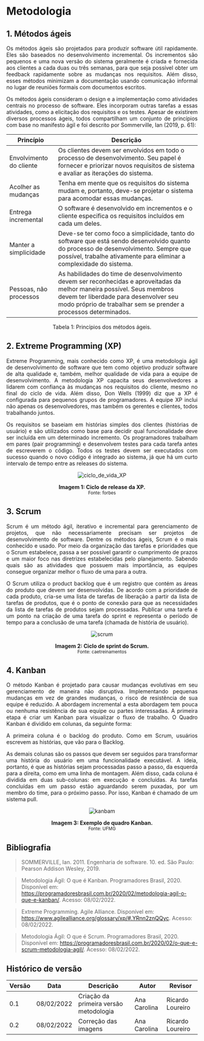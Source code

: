 # Metodologia

## 1. Métodos ágeis

<p style="text-align: justify;">Os métodos ágeis são projetados para produzir software útil rapidamente. Eles são baseados no desenvolvimento incremental. Os incrementos são pequenos e uma nova versão do sistema geralmente é criada e fornecida aos clientes a cada duas ou três semanas, para que seja possível obter um feedback rapidamente sobre as mudanças nos requisitos. Além disso, esses métodos minimizam a documentação usando comunicação informal no lugar de reuniões formais com documentos escritos.
</p>

<p style="text-align: justify;">Os métodos ágeis consideram o design e a implementação como atividades centrais no processo de software. Eles incorporam outras tarefas a essas atividades, como a elicitação dos requisitos e os testes. Apesar de existirem diversos processos ágeis, todos compartilham um conjunto de princípios com base no manifesto ágil e foi descrito por Sommerville, Ian (2019, p. 61):
</p>

<center>

| Princípio               | Descrição                                                                                                                                                                                                                            |
| ----------------------- | ------------------------------------------------------------------------------------------------------------------------------------------------------------------------------------------------------------------------------------ |
| Envolvimento do cliente | Os clientes devem ser envolvidos em todo o processo de desenvolvimento. Seu papel é fornecer e priorizar novos requisitos de sistema e avaliar as iterações do sistema.                                                              |
| Acolher as mudanças     | Tenha em mente que os requisitos do sistema mudam e, portanto, deve-se projetar o sistema para acomodar essas mudanças.                                                                                                              |
| Entrega incremental     | O software é desenvolvido em incrementos e o cliente especifica os requisitos incluídos em cada um deles.                                                                                                                            |
| Manter a simplicidade   | Deve-se ter como foco a simplicidade, tanto do software que está sendo desenvolvido quanto do processo de desenvolvimento. Sempre que possível, trabalhe ativamente para eliminar a complexidade do sistema.                         |
| Pessoas, não processos  | As habilidades do time de desenvolvimento devem ser reconhecidas e aproveitadas da melhor maneira possível. Seus membros devem ter liberdade para desenvolver seu modo próprio de trabalhar sem se prender a processos determinados. |

<figcaption>Tabela 1: Princípios dos métodos ágeis.</figcaption>

</center>

## 2. Extreme Programming (XP)

<p style="text-align: justify;">Extreme Programming, mais conhecido como XP, é uma metodologia ágil de desenvolvimento de software que tem como objetivo produzir software de alta qualidade e, também, melhor qualidade de vida para a equipe de desenvolvimento. A metodologia XP capacita seus desenvolvedores a lidarem com confiança às mudanças nos requisitos do cliente, mesmo no final do ciclo de vida. Além disso, Don Wells (1999) diz que a XP é configurada para pequenos grupos de programadores. A equipe XP inclui não apenas os desenvolvedores, mas também os gerentes e clientes, todos trabalhando juntos.
</p>

<p style="text-align: justify;">Os requisitos se baseiam em histórias simples dos clientes (histórias de usuário) e são utilizados como base para decidir qual funcionalidade deve ser incluída em um determinado incremento. Os programadores trabalham em pares (pair programming) e desenvolvem testes para cada tarefa antes de escreverem o código. Todos os testes devem ser executados com sucesso quando o novo código é integrado ao sistema, já que há um curto intervalo de tempo entre as releases do sistema.
</p>

<center>

![ciclo_de_vida_XP](https://user-images.githubusercontent.com/49570180/152994415-c9265c11-c7d7-49ca-9bc5-62422dd20ddc.png)

 <figcaption>
      <b>Imagem 1: Ciclo de release da XP.</b>
    <br><small>Fonte: forbes</small>
  </figcaption>

</center>

## 3. Scrum

<p style="text-align: justify;"> Scrum é um método ágil, iterativo e incremental para gerenciamento de projetos, que não necessariamente precisam ser projetos de desenvolvimento de software. Dentre os métodos ágeis, Scrum é o mais conhecido e usado. Por meio da organização das tarefas e prioridades que o Scrum estabelece, passa a ser possível garantir o cumprimento de prazos e um maior foco nas diretrizes estabelecidas pelo planejamento. Sabendo quais são as atividades que possuem mais importância, as equipes consegue organizar melhor o fluxo de uma para a outra.
</p>

<p style="text-align: justify;"> O Scrum utiliza o product backlog que é um registro que contém as áreas do produto que devem ser desenvolvidas. De acordo com a prioridade de cada produto, cria-se uma lista de tarefas de liberação a partir da lista de tarefas de produtos, que é o ponto de conexão para que as necessidades da lista de tarefas de produtos sejam processadas. Publicar uma tarefa é um ponto na criação de uma tarefa do sprint e representa o período de tempo para a conclusão de uma tarefa (chamada de história de usuário).
</p>

<center>

![scrum](https://user-images.githubusercontent.com/49570180/152995506-4d54c8a7-bf17-4d7b-84da-f388dd922200.png)

  <figcaption>
      <b>Imagem 2: Ciclo de sprint do Scrum.</b>
    <br><small>Fonte: caetreinamentos</small>
  </figcaption>

</center>

## 4. Kanban

<p style="text-align: justify;"> O método Kanban é projetado para causar mudanças evolutivas em seu gerenciamento de maneira não disruptiva. Implementando pequenas mudanças em vez de grandes mudanças, o risco de resistência de sua equipe é reduzido. A abordagem incremental a esta abordagem tem pouca ou nenhuma resistência de sua equipe ou partes interessadas. A primeira etapa é criar um Kanban para visualizar o fluxo de trabalho. O Quadro Kanban é dividido em colunas, da seguinte forma:
</p>
<p style="text-align: justify;"> A primeira coluna é o backlog do produto. Como em Scrum, usuários escrevem as histórias, que vão para o Backlog. </p>

<p style="text-align: justify;"> As demais colunas são os passos que devem ser seguidos para transformar uma história do usuário em uma funcionalidade executável. A ideia, portanto, é que as histórias sejam processadas passo a passo, da esquerda para a direita, como em uma linha de montagem. Além disso, cada coluna é dividida em duas sub-colunas: em execução e concluídas. As tarefas concluídas em um passo estão aguardando serem puxadas, por um membro do time, para o próximo passo. Por isso, Kanban é chamado de um sistema pull.
</p>

<center>
 
![kanbam](https://user-images.githubusercontent.com/49570180/152995674-42fbcb34-85f2-408a-a62d-125d0e086531.jpg)

  <figcaption>
      <b>Imagem 3: Exemplo de quadro Kanban.</b>
    <br><small>Fonte: UFMG</small>
  </figcaption>

</center>

## Bibliografia

>SOMMERVILLE, Ian. 2011. Engenharia de software. 10. ed. São Paulo: Pearson Addison Wesley, 2019.

>Metodologia Ágil: O que é Kanban. Programadores Brasil, 2020. Disponível em: https://programadoresbrasil.com.br/2020/02/metodologia-agil-o-que-e-kanban/. Acesso: 08/02/2022.

>Extreme Programming. Agile Alliance. Disponível em: https://www.agilealliance.org/glossary/xp/#.YRnn2znQQyc. Acesso: 08/02/2022.

>Metodologia Ágil: O que é Scrum. Programadores Brasil, 2020. Disponível em: https://programadoresbrasil.com.br/2020/02/o-que-e-scrum-metodologia-agil/. Acesso: 08/02/2022.


## Histórico de versão

| Versão | Data       | Descrição                                 | Autor        | Revisor        |
| ------ | ---------- | ----------------------------------------- | ------------ | ------------ |
| 0.1    | 08/02/2022 | Criação da primeira versão metodologia    | Ana Carolina | Ricardo Loureiro |
| 0.2    | 08/02/2022 | Correção das imagens                      | Ana Carolina | Ricardo Loureiro |
